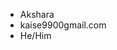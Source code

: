 -  Akshara
-  kaise9900gmail.com 
-  He/Him


<!---
Akshara026/Akshara026 is a ✨ special ✨ repository because its `README.md` (this file) appears on your GitHub profile.
You can click the Preview link to take a look at your changes.
--->
